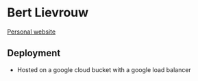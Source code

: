 # Bert Lievrouw

[Personal website](https://www.bertlievrouw.com)

## Deployment
- Hosted on a google cloud bucket with a google load balancer
